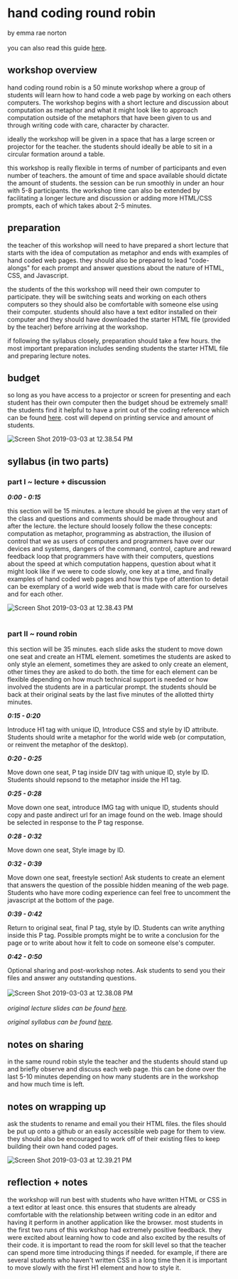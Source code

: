 # hand coding round robin
by emma rae norton
<br>
<br>
you can also read this guide [here](https://spaghettimeatballsbecomereallyfrightening.online/teaching-as-art/week-6-workshop-reflection/).


## workshop overview

hand coding round robin is a 50 minute workshop where a group of students will learn how to hand code a web page by working on each others computers. The workshop begins with a short lecture and discussion about computation as metaphor and what it might look like to approach computation outside of the metaphors that have been given to us and through writing code with care, character by character.

ideally the workshop will be given in a space that has a large screen or projector for the teacher. the students should ideally be able to sit in a circular formation around a table.

this workshop is really flexible in terms of number of participants and even number of teachers. the amount of time and space available should dictate the amount of students. the session can be run smoothly in under an hour with 5-8 participants. the workshop time can also be extended by facilitating a longer lecture and discussion or adding more HTML/CSS prompts, each of which takes about 2-5 minutes.

## preparation

the teacher of this workshop will need to have prepared a short lecture that starts with the idea of computation as metaphor and ends with examples of hand coded web pages. they should also be prepared to lead "code-alongs" for each prompt and answer questions about the nature of HTML, CSS, and Javascript.

the students of the this workshop will need their own computer to participate. they will be switching seats and working on each others computers so they should also be comfortable with someone else using their computer. students should also have a text editor installed on their computer and they should have downloaded the starter HTML file (provided by the teacher) before arriving at the workshop.

if following the syllabus closely, preparation should take a few hours. the most important preparation includes sending students the starter HTML file and preparing lecture notes.

## budget

so long as you have access to a projector or screen for presenting and each student has their own computer then the budget shoud be extremely small! the students find it helpful to have a print out of the coding reference which can be found [here](https://doodybrains.github.io/hand-coding-round-robin/pre-workshop-materials/hand-coding-round-robin-reader-students.docx "hand coding round robin reference for students"). cost will depend on printing service and amount of students.

![Screen Shot 2019-03-03 at 12.38.54 PM](img/ern-lecture.png)
<br>
## syllabus (in two parts)

### part I ~ lecture + discussion

*__0:00 - 0:15__*

this section will be 15 minutes. a lecture should be given at the very start of the class and questions and comments should be made throughout and after the lecture. the lecture should loosely follow the these concepts: computation as metaphor, programming as abstraction, the illusion of control that we as users of computers and programmers have over our devices and systems, dangers of the command, control, capture and reward feedback loop that programmers have with their computers, questions about the speed at which computation happens, question about what it might look like if we were to code slowly, one key at a time, and finally examples of hand coded web pages and how this type of attention to detail can be exemplary of a world wide web that is made with care for ourselves and for each other.

![Screen Shot 2019-03-03 at 12.38.43 PM](img/ern-coding.png)
<br>
<br>
### part II ~ round robin

this section will be 35 minutes. each slide asks the student to move down one seat and create an HTML element. sometimes the students are asked to only style an element, sometimes they are asked to only create an element, other times they are asked to do both. the time for each element can be flexible depending on how much technical support is needed or how involved the students are in a particular prompt. the students should be back at their original seats by the last five minutes of the allotted thirty minutes.

*__0:15 - 0:20__*

Introduce H1 tag with unique ID, Introduce CSS and style by ID attribute. Students should write a metaphor for the world wide web (or computation, or reinvent the metaphor of the desktop).

*__0:20 - 0:25__*

Move down one seat, P tag inside DIV tag with unique ID, style by ID. Students should repsond to the metaphor inside the H1 tag.

*__0:25 - 0:28__*

Move down one seat, introduce IMG tag with unique ID, students should copy and paste andirect url for an image found on the web. Image should be selected in response to the P tag response.

*__0:28 - 0:32__*

Move down one seat, Style image by ID.

*__0:32 - 0:39__*

Move down one seat, freestyle section! Ask students to create an element that answers the question of the possible hidden meaning of the web page. Students who have more coding experience can feel free to uncomment the javascript at the bottom of the page.

*__0:39 - 0:42__*

Return to original seat, final P tag, style by ID. Students can write anything inside this P tag. Possible prompts might be to write a conclusion for the page or to write about how it felt to code on someone else's computer.

*__0:42 - 0:50__*

Optional sharing and post-workshop notes. Ask students to send you their files and answer any outstanding questions.
<br>
<br>
![Screen Shot 2019-03-03 at 12.38.08 PM](img/ern-sharing.png)
<br>
<br>
*original lecture slides can be found [here](https://doodybrains.github.io/hand-coding-round-robin/ "Hand Coding Lecture Slides").*

*original syllabus can be found [here](https://github.com/doodybrains/hand-coding-round-robin "Hand Coding Round Robin Syllabus").*

## notes on sharing

in the same round robin style the teacher and the students should stand up and briefly observe and discuss each web page. this can be done over the last 5-10 minutes depending on how many students are in the workshop and how much time is left.

## notes on wrapping up

ask the students to rename and email you their HTML files. the files should be put up onto a github or an easily accessible web page for them to view. they should also be encouraged to work off of their existing files to keep building their own hand coded pages.

![Screen Shot 2019-03-03 at 12.39.21 PM](img/ern-wrapping-up.png)

## reflection + notes

the workshop will run best with students who have written HTML or CSS in a text editor at least once. this ensures that students are already comfortable with the relationship between writing code in an editor and having it perform in another application like the browser. most students in the first two runs of this workshop had extremely positive feedback. they were excited about learning how to code and also excited by the results of their code. it is important to read the room for skill level so that the teacher can spend more time introducing things if needed. for example, if there are several students who haven't written CSS in a long time then it is important to move slowly with the first H1 element and how to style it.  
